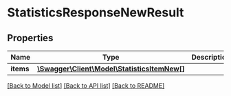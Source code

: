 # StatisticsResponseNewResult

## Properties
Name | Type | Description | Notes
------------ | ------------- | ------------- | -------------
**items** | [**\Swagger\Client\Model\StatisticsItemNew[]**](StatisticsItemNew.md) |  | [optional] 

[[Back to Model list]](../../README.md#documentation-for-models) [[Back to API list]](../../README.md#documentation-for-api-endpoints) [[Back to README]](../../README.md)

